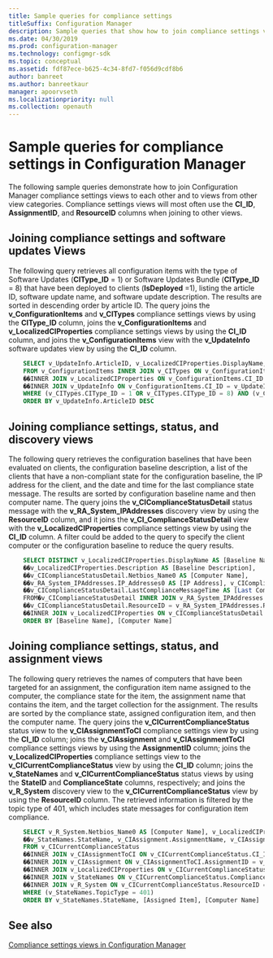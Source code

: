 ```yaml
---
title: Sample queries for compliance settings
titleSuffix: Configuration Manager
description: Sample queries that show how to join compliance settings views to each other and to views from other view categories.
ms.date: 04/30/2019
ms.prod: configuration-manager
ms.technology: configmgr-sdk
ms.topic: conceptual
ms.assetid: fdf87ece-b625-4c34-8fd7-f056d9cdf8b6
author: banreet
ms.author: banreetkaur
manager: apoorvseth
ms.localizationpriority: null
ms.collection: openauth
---
```


# Sample queries for compliance settings in Configuration Manager

The following sample queries demonstrate how to join Configuration Manager compliance settings views to each other and to views from other view categories. Compliance settings views will most often use the **CI_ID**, **AssignmentID**, and **ResourceID** columns when joining to other views.

## Joining compliance settings and software updates Views

The following query retrieves all configuration items with the type of Software Updates (**CIType_ID** = 1) or Software Updates Bundle (**CIType_ID** = 8) that have been deployed to clients (**IsDeployed** =1), listing the article ID, software update name, and software update description. The results are sorted in descending order by article ID. The query joins the **v_ConfigurationItems** and **v_CITypes** compliance settings views by using the **CIType_ID** column, joins the **v_ConfigurationItems** and **v_LocalizedCIProperties** compliance settings views by using the **CI_ID** column, and joins the **v_ConfigurationItems** view with the **v_UpdateInfo** software updates view by using the **CI_ID** column.

```sql
    SELECT v_UpdateInfo.ArticleID, v_LocalizedCIProperties.DisplayName, v_LocalizedCIProperties.Description 
    FROM v_ConfigurationItems INNER JOIN v_CITypes ON v_ConfigurationItems.CIType_ID = v_CITypes.CIType_ID 
    ��INNER JOIN v_LocalizedCIProperties ON v_ConfigurationItems.CI_ID = v_LocalizedCIProperties.CI_ID 
    ��INNER JOIN v_UpdateInfo ON v_ConfigurationItems.CI_ID = v_UpdateInfo.CI_ID 
    WHERE (v_CITypes.CIType_ID = 1 OR v_CITypes.CIType_ID = 8) AND (v_ConfigurationItems.IsDeployed = 1) 
    ORDER BY v_UpdateInfo.ArticleID DESC 
```

## Joining compliance settings, status, and discovery views

The following query retrieves the configuration baselines that have been evaluated on clients, the configuration baseline description, a list of the clients that have a non-compliant state for the configuration baseline, the IP address for the client, and the date and time for the last compliance state message. The results are sorted by configuration baseline name and then computer name. The query joins the **v_CIComplianceStatusDetail** status message with the **v_RA_System_IPAddresses** discovery view by using the **ResourceID** column, and it joins the **v_CI_ComplianceStatusDetail** view with the **v_LocalizedCIProperties** compliance settings view by using the **CI_ID** column. A filter could be added to the query to specify the client computer or the configuration baseline to reduce the query results.

```sql
    SELECT DISTINCT v_LocalizedCIProperties.DisplayName AS [Baseline Name], 
    ��v_LocalizedCIProperties.Description AS [Baseline Description], 
    ��v_CIComplianceStatusDetail.Netbios_Name0 AS [Computer Name], 
    ��v_RA_System_IPAddresses.IP_Addresses0 AS [IP Address], v_CIComplianceStatusDetail.RuleSeverity, 
    ��v_CIComplianceStatusDetail.LastComplianceMessageTime AS [Last Compliance Message] 
    FROM�v_CIComplianceStatusDetail INNER JOIN v_RA_System_IPAddresses ON 
    ��v_CIComplianceStatusDetail.ResourceID = v_RA_System_IPAddresses.ResourceID 
    ��INNER JOIN v_LocalizedCIProperties ON v_CIComplianceStatusDetail.CI_ID = v_LocalizedCIProperties.CI_ID 
    ORDER BY [Baseline Name], [Computer Name] 
```

## Joining compliance settings, status, and assignment views

The following query retrieves the names of computers that have been targeted for an assignment, the configuration item name assigned to the computer, the compliance state for the item, the assignment name that contains the item, and the target collection for the assignment. The results are sorted by the compliance state, assigned configuration item, and then the computer name. The query joins the **v_CICurrentComplianceStatus** status view to the **v_CIAssignmentToCI** compliance settings view by using the **CI_ID** column; joins the **v_CIAssignment** and **v_CIAssignmentToCI** compliance settings views by using the **AssignmentID** column; joins the **v_LocalizedCIProperties** compliance settings view to the **v_CICurrentComplianceStatus** view by using the **CI_ID** column; joins the **v_StateNames** and **v_CICurrentComplianceStatus** status views by using the **StateID** and **ComplianceState** columns, respectively; and joins the **v_R_System** discovery view to the **v_CICurrentComplianceStatus** view by using the **ResourceID** column. The retrieved information is filtered by the topic type of 401, which includes state messages for configuration item compliance.

```sql
    SELECT v_R_System.Netbios_Name0 AS [Computer Name], v_LocalizedCIProperties.DisplayName AS [Assigned Item], 
    ��v_StateNames.StateName, v_CIAssignment.AssignmentName, v_CIAssignment.CollectionID 
    FROM v_CICurrentComplianceStatus 
    ��INNER JOIN v_CIAssignmentToCI ON v_CICurrentComplianceStatus.CI_ID = v_CIAssignmentToCI.CI_ID 
    ��INNER JOIN v_CIAssignment ON v_CIAssignmentToCI.AssignmentID = v_CIAssignment.AssignmentID 
    ��INNER JOIN v_LocalizedCIProperties ON v_CICurrentComplianceStatus.CI_ID = v_LocalizedCIProperties.CI_ID 
    ��INNER JOIN v_StateNames ON v_CICurrentComplianceStatus.ComplianceState = v_StateNames.StateID 
    ��INNER JOIN v_R_System ON v_CICurrentComplianceStatus.ResourceID = v_R_System.ResourceID 
    WHERE (v_StateNames.TopicType = 401) 
    ORDER BY v_StateNames.StateName, [Assigned Item], [Computer Name] 
```

## See also

[Compliance settings views in Configuration Manager](compliance-settings-views-configuration-manager.md)

